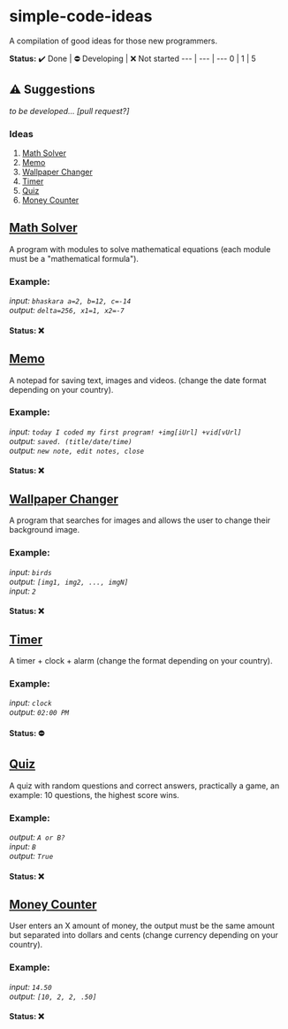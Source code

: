 # simple-code-ideas
A compilation of good ideas for those new programmers.

**Status:**
:heavy_check_mark: Done | :no_entry: Developing | :x: Not started
--- | --- | ---
0 | 1 | 5
## :warning: Suggestions
_to be developed... [pull request?]_
### Ideas
1. [Math Solver](#math-solver)
2. [Memo](#memo)
3. [Wallpaper Changer](#wallpaper-changer)
4. [Timer](#timer)
5. [Quiz](#quiz)
6. [Money Counter](#money-counter)
## [Math Solver](https://github.com/dudushy/simple-code-ideas/tree/math-solver)
A program with modules to solve mathematical equations (each module must be a "mathematical formula").
### Example:
_input: `bhaskara a=2, b=12, c=-14`_\
_output: `delta=256, x1=1, x2=-7`_

#### Status: :x:

## [Memo](https://github.com/dudushy/simple-code-ideas/tree/memo)
A notepad for saving text, images and videos. (change the date format depending on your country).
### Example:
_input: `today I coded my first program! +img[iUrl] +vid[vUrl]`_\
_output: `saved. (title/date/time)`_\
_output: `new note, edit notes, close`_
#### Status: :x:

## [Wallpaper Changer](https://github.com/dudushy/simple-code-ideas/tree/wallpaper-changer)
A program that searches for images and allows the user to change their background image.
### Example:
_input: `birds`_\
_output: `[img1, img2, ..., imgN]`_\
_input: `2`_
#### Status: :x:

## [Timer](https://github.com/dudushy/simple-code-ideas/tree/timer)
A timer + clock + alarm (change the format depending on your country).
### Example:
_input: `clock`_\
_output: `02:00 PM`_
#### Status: :no_entry:

## [Quiz](https://github.com/dudushy/simple-code-ideas/tree/quiz)
A quiz with random questions and correct answers, practically a game, an example: 10 questions, the highest score wins.
### Example:
_output: `A or B?`_\
_input: `B`_\
_output: `True`_
#### Status: :x:

## [Money Counter](https://github.com/dudushy/simple-code-ideas/tree/money-counter)
User enters an X amount of money, the output must be the same amount but separated into dollars and cents (change currency depending on your country).
### Example:
_input: `14.50`_\
_output: `[10, 2, 2, .50]`_
#### Status: :x:
